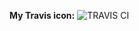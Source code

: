 __My Travis icon:__ ![TRAVIS CI](https://travis-ci.org/MalteMagnussen/rest-jpa-devops-startcode.svg?branch=master)
 